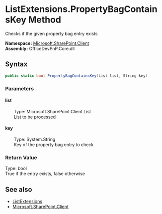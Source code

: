# ListExtensions.PropertyBagContainsKey Method  
 Checks if the given property bag entry exists   

**Namespace:** [Microsoft.SharePoint.Client](Microsoft.SharePoint.Client.md)  
**Assembly:** OfficeDevPnP.Core.dll  
## Syntax
```C#
public static bool PropertyBagContainsKey(List list, String key)
```
### Parameters
#### list  
&emsp;&emsp;Type: Microsoft.SharePoint.Client.List  
&emsp;&emsp;List to be processed  

  

#### key  
&emsp;&emsp;Type: System.String  
&emsp;&emsp;Key of the property bag entry to check  

  

### Return Value
Type: bool  
True if the entry exists, false otherwise  


## See also
- [ListExtensions](Microsoft.SharePoint.Client.ListExtensions.md) 
- [Microsoft.SharePoint.Client](Microsoft.SharePoint.Client.md) 
